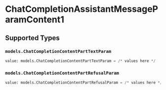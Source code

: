 # ChatCompletionAssistantMessageParamContent1


## Supported Types

### `models.ChatCompletionContentPartTextParam`

```python
value: models.ChatCompletionContentPartTextParam = /* values here */
```

### `models.ChatCompletionContentPartRefusalParam`

```python
value: models.ChatCompletionContentPartRefusalParam = /* values here */
```

